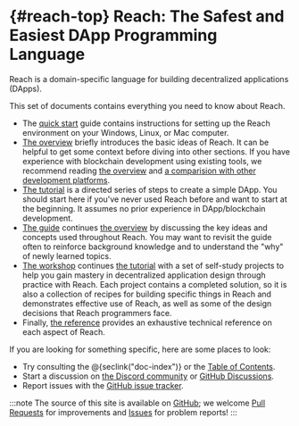 # {#reach-top} Reach: The Safest and Easiest DApp Programming Language

Reach is a domain-specific language for building decentralized applications (DApps).

This set of documents contains everything you need to know about Reach.

+ The [quick start](##quickstart) guide contains instructions for setting up the Reach environment on your Windows, Linux, or Mac computer.
+ [The overview](##overview) briefly introduces the basic ideas of Reach.
It can be helpful to get some context before diving into other sections.
If you have experience with blockchain development using existing tools, we recommend reading [the overview](##overview) and [a comparision with other development platforms](##guide-solidity).
+ [The tutorial](##tut) is a directed series of steps to create a simple DApp.
You should start here if you've never used Reach before and want to start at the beginning.
It assumes no prior experience in DApp/blockchain development.
+ [The guide](##guide) continues [the overview](##overview) by discussing the key ideas and concepts used throughout Reach.
You may want to revisit the guide often to reinforce background knowledge and to understand the "why" of newly learned topics.
+ [The workshop](##workshop) continues [the tutorial](##tut) with a set of self-study projects to help you gain mastery in decentralized application design through practice with Reach.
Each project contains a completed solution, so it is also a collection of recipes for building specific things in Reach and demonstrates effective use of Reach, as well as some of the design decisions that Reach programmers face.
+ Finally, [the reference](##ref) provides an exhaustive technical reference on each aspect of Reach.

If you are looking for something specific, here are some places to look:

+ Try consulting the @{seclink("doc-index")} or the [Table of Contents](#toc).
+ Start a discussion on [the Discord community](@{DISCORD}) or [GitHub
  Discussions](https://github.com/reach-sh/reach-lang/discussions).
+ Report issues with the [GitHub issue tracker](https://github.com/reach-sh/reach-lang/issues).

:::note
The source of this site is available on [GitHub](https://github.com/reach-sh/reach-lang/tree/master/docs);
we welcome [Pull Requests](https://github.com/reach-sh/reach-lang/pulls) for improvements and [Issues](https://github.com/reach-sh/reach-lang/issues) for problem reports!
:::

<a name="toc"></a>
